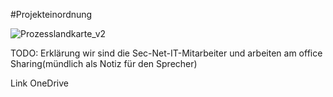 #Projekteinordnung

![Prozesslandkarte_v2](https://user-images.githubusercontent.com/57149152/212682040-4842174b-a0d9-446c-8387-8b3729b5a089.PNG)

TODO: 
Erklärung wir sind die Sec-Net-IT-Mitarbeiter und arbeiten am office Sharing(mündlich als Notiz für den Sprecher)

Link OneDrive
